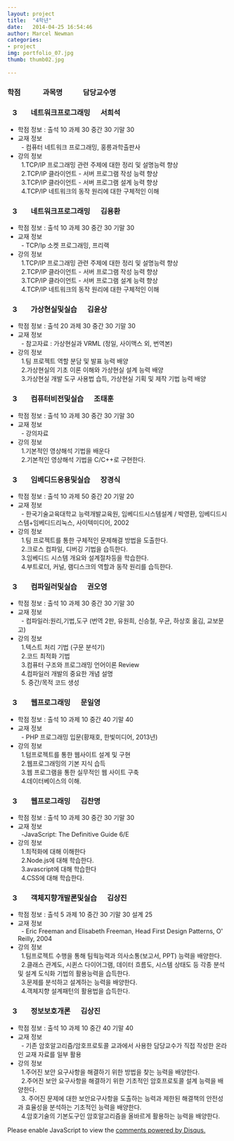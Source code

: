 ```yaml
---  
layout: project  
title:  "4학년"  
date:   2014-04-25 16:54:46  
author: Marcel Newman  
categories:  
- project  
img: portfolio_07.jpg  
thumb: thumb02.jpg  
  
---  
```

 <h3>학점  &nbsp;&nbsp;&nbsp;&nbsp;&nbsp;&nbsp;&nbsp;&nbsp;&nbsp;&nbsp;&nbsp;  과목명 &nbsp;&nbsp;&nbsp;&nbsp;&nbsp;&nbsp;&nbsp; &nbsp;&nbsp;  담당교수명</h3>


<head>

 <script type="text/javascript" src="http://ajax.googleapis.com/ajax/libs/jquery/1.5.2/jquery.min.js"></script> 
 <script type="text/javascript"> </script>

</head>



<body>

<div>
    <h3 class = "trigger">&nbsp;&nbsp;&nbsp;3  &nbsp;&nbsp;&nbsp;&nbsp;&nbsp;&nbsp;  네트워크프로그래밍  &nbsp;&nbsp;&nbsp;&nbsp;  서희석</h3> 
    <ul class = "toggle">
        <li>학점 정보 : 출석 10 과제 30 중간 30 기말 30</li>
        <li>교재 정보 <br>
        &nbsp;&nbsp;- 컴퓨터 네트워크 프로그래밍, 홍릉과학출판사<br></li>
       <li> 강의 정보  <br>
        &nbsp;&nbsp;1.TCP/IP 프로그래밍 관련 주제에 대한 정리 및 설명능력 향상<br>
        &nbsp;&nbsp;2.TCP/IP 클라이언트 - 서버 프로그램 작성 능력 향상<br>
        &nbsp;&nbsp;3.TCP/IP 클라이언트 - 서버 프로그램 설계 능력 향상<br>
        &nbsp;&nbsp;4.TCP/IP 네트워크의 동작 원리에 대한 구체적인 이해</li>
    </ul>
</div>
<div>
    <h3 class = "trigger">&nbsp;&nbsp;&nbsp;3  &nbsp;&nbsp;&nbsp;&nbsp;&nbsp;&nbsp;  네트워크프로그래밍  &nbsp;&nbsp;&nbsp;&nbsp;  김용환</h3>
    <ul class = "toggle">
        <li>학점 정보 : 출석 10 과제 30 중간 30 기말 30</li>
        <li>교재 정보 <br>
        &nbsp;&nbsp;- TCP/Ip 소켓 프로그래밍, 프리랙<br></li>
       <li> 강의 정보  <br>
        &nbsp;&nbsp;1.TCP/IP 프로그래밍 관련 주제에 대한 정리 및 설명능력 향상<br>
        &nbsp;&nbsp;2.TCP/IP 클라이언트 - 서버 프로그램 작성 능력 향상<br>
        &nbsp;&nbsp;3.TCP/IP 클라이언트 - 서버 프로그램 설계 능력 향상<br>
        &nbsp;&nbsp;4.TCP/IP 네트워크의 동작 원리에 대한 구체적인 이해</li>
    </ul>
     <h3 class = "trigger">&nbsp;&nbsp;&nbsp;3  &nbsp;&nbsp;&nbsp;&nbsp;&nbsp;&nbsp;  가상현실및실습  &nbsp;&nbsp;&nbsp;&nbsp;  김윤상</h3>
    <ul class = "toggle">
        <li>학점 정보 : 출석 20 과제 30 중간 30 기말 30</li>
        <li>교재 정보 <br>
        &nbsp;&nbsp;- 참고자료 : 가상현실과 VRML (정일, 사이맥스 외, 번역본)</li>
       <li> 강의 정보  <br>
        &nbsp;&nbsp;1.팀 프로젝트 역할 분담 및 발표 능력 배양<br>
        &nbsp;&nbsp;2.가상현실의 기초 이론 이해와 가상현실 설계 능력 배양<br>
        &nbsp;&nbsp;3.가상현실 개발 도구 사용법 습득, 가상현실 기획 및 제작 기법 능력 배양<br></li>
    </ul>
     <h3 class = "trigger">&nbsp;&nbsp;&nbsp;3  &nbsp;&nbsp;&nbsp;&nbsp;&nbsp;&nbsp;  컴퓨터비전및실습  &nbsp;&nbsp;&nbsp;&nbsp;  조태훈</h3>
    <ul class = "toggle">
        <li>학점 정보 : 출석 10 과제 30 중간 30 기말 30 </li>
        <li>교재 정보 <br>
        &nbsp;&nbsp;- 강의자료<br></li>
       <li> 강의 정보  <br>
        &nbsp;&nbsp;1.기본적인 영상해석 기법을 배운다 <br>
        &nbsp;&nbsp;2.기본적인 영상해석 기법을 C/C++로 구현한다.<br></li>
    </ul>
     <h3 class = "trigger">&nbsp;&nbsp;&nbsp;3  &nbsp;&nbsp;&nbsp;&nbsp;&nbsp;&nbsp;  임베디드응용및실습  &nbsp;&nbsp;&nbsp;&nbsp;  장경식</h3>
    <ul class = "toggle">
        <li>학점 정보 : 출석 10 과제 50 중간 20 기말 20 </li>
        <li>교재 정보 <br>
        &nbsp;&nbsp;- 한국기술교육대학교 능력개발교육원, 임베디드시스템설계 / 박영환, 임베디드시스템+임베디드리눅스, 사이텍미디어, 2002<br></li>
       <li> 강의 정보  <br>
        &nbsp;&nbsp;1.팀 프로젝트를 통한 구체적인 문제해결 방법을 도출한다. <br>
        &nbsp;&nbsp;2.크로스 컴파일, 디버깅 기법을 습득한다.<br>
        &nbsp;&nbsp;3.임베디드 시스템 개요와 설계절차등을 학습한다.<br>
        &nbsp;&nbsp;4.부트로더, 커널, 램디스크의 역할과 동작 원리를 습득한다.<br>
    </ul>
 <h3 class = "trigger">&nbsp;&nbsp;&nbsp;3  &nbsp;&nbsp;&nbsp;&nbsp;&nbsp;&nbsp;  컴파일러및실습  &nbsp;&nbsp;&nbsp;&nbsp;  권오영</h3>
    <ul class = "toggle">
        <li>학점 정보 : 출석 10 과제 30 중간 30 기말 30</li>
        <li>교재 정보 <br>
        &nbsp;&nbsp;- 컴파일러:원리,기법,도구 (번역 2판, 유원희, 신승철, 우균, 하상호 옮김, 교보문고)<br></li>
       <li> 강의 정보  <br>
        &nbsp;&nbsp;1.텍스트 처리 기법 (구문 분석기)  <br>
        &nbsp;&nbsp;2.코드 최적화 기법<br>
        &nbsp;&nbsp;3.컴퓨터 구조와 프로그래밍 언어이론 Review <br>
        &nbsp;&nbsp;4.컴파일러 개발의 중요한 개념 설명<br>
        &nbsp;&nbsp;5. 중간/목적 코드 생성<br></li>
    </ul>
         <h3 class = "trigger">&nbsp;&nbsp;&nbsp;3  &nbsp;&nbsp;&nbsp;&nbsp;&nbsp;&nbsp; 웹프로그래밍 &nbsp;&nbsp;&nbsp;&nbsp; 문일영</h3>
    <ul class = "toggle">
        <li>학점 정보 : 출석 10 과제 10 중간 40 기말 40 </li>
        <li>교재 정보 <br>
        &nbsp;&nbsp;- PHP 프로그래밍 입문(황재호, 한빛미디어, 2013년)</li>
       <li> 강의 정보  <br>
        &nbsp;&nbsp;1.텀프로젝트를 통한 웹사이트 설계 및 구현<br>
        &nbsp;&nbsp;2.웹프로그래밍의 기본 지식 습득 <br>
        &nbsp;&nbsp;3.웹 프로그램을 통한 실무적인 웹 사이트 구축<br>
        &nbsp;&nbsp;4.데이터베이스의 이해.</li>
    </ul>
         <h3 class = "trigger">&nbsp;&nbsp;&nbsp;3  &nbsp;&nbsp;&nbsp;&nbsp;&nbsp;&nbsp; 웹프로그래밍 &nbsp;&nbsp;&nbsp;&nbsp;  김찬명</h3>
    <ul class = "toggle">
        <li>학점 정보 : 출석 10 과제 30 중간 30 기말 30</li>
        <li>교재 정보 <br>
        &nbsp;&nbsp;-JavaScript: The Definitive Guide 6/E</li>
       <li> 강의 정보  <br>
        &nbsp;&nbsp;1.최적화에 대해 이해한다<br>
        &nbsp;&nbsp;2.Node.js에 대해 학습한다. <br>
        &nbsp;&nbsp;3.avascript에 대해 학습한다 <br>
        &nbsp;&nbsp;4.CSS에 대해 학습한다.</li>
    </ul>
      <h3 class = "trigger">&nbsp;&nbsp;&nbsp;3  &nbsp;&nbsp;&nbsp;&nbsp;&nbsp;&nbsp;  객체지향개발론및실습 &nbsp;&nbsp;&nbsp;&nbsp;  김상진</h3>
    <ul class = "toggle">
        <li>학점 정보 : 출석 5 과제 10 중간 30 기말 30 설계 25 </li>
        <li>교재 정보 <br>
        &nbsp;&nbsp;- Eric Freeman and Elisabeth Freeman, Head First Design Patterns, O' Reilly, 2004</li>
       <li> 강의 정보  <br>
        &nbsp;&nbsp;1.팀프로젝트 수행을 통해 팀웍능력과 의사소통(보고서, PPT) 능력을 배양한다. <br>
        &nbsp;&nbsp;2.클래스 관계도, 시퀸스 다이어그램, 데이터 흐름도, 시스템 상태도 등 각종 분석 및 설계 도식화 기법의 활용능력을 습득한다.<br>
        &nbsp;&nbsp;3.문제를 분석하고 설계하는 능력을 배양한다.<br></li>
         &nbsp;&nbsp;4.객체지향 설계패턴의 활용법을 습득한다.</li>
    </ul>
   <h3 class = "trigger">&nbsp;&nbsp;&nbsp;3  &nbsp;&nbsp;&nbsp;&nbsp;&nbsp;&nbsp;  정보보호개론 &nbsp;&nbsp;&nbsp;&nbsp;  김상진</h3>
    <ul class = "toggle">
        <li>학점 정보 : 출석 10 과제 10 중간 40 기말 40  </li>
        <li>교재 정보 <br>
        &nbsp;&nbsp;- 기존 암호알고리즘/암호프로토콜 교과에서 사용한 담당교수가 직접 작성한 온라인 교재 자료를 일부 활용</li>
       <li> 강의 정보  <br>
        &nbsp;&nbsp;1.주어진 보안 요구사항을 해결하기 위한 방법을 찾는 능력을 배양한다. <br>
        &nbsp;&nbsp;2.주어진 보안 요구사항을 해결하기 위한 기초적인 암호프로토콜 설계 능력을 배양한다.<br>
        &nbsp;&nbsp;3. 주어진 문제에 대한 보안요구사항을 도출하는 능력과 제한된 해결책의 안전성과 효율성을 분석하는 기초적인 능력을 배양한다.<br>
        &nbsp;&nbsp;4.암호기술의 기본도구인 암호알고리즘을 올바르게 활용하는 능력을 배양한다.</li>
    </ul>

</div>

<div id="disqus_thread"></div>
<script type="text/javascript">
    /* * * CONFIGURATION VARIABLES * * */
    var disqus_shortname = '6blogdisqus';
    
    /* * * DON'T EDIT BELOW THIS LINE * * */
    (function() {
        var dsq = document.createElement('script'); dsq.type = 'text/javascript'; dsq.async = true;
        dsq.src = '//' + disqus_shortname + '.disqus.com/embed.js';
        (document.getElementsByTagName('head')[0] || document.getElementsByTagName('body')[0]).appendChild(dsq);
    })();
</script>
<noscript>Please enable JavaScript to view the <a href="https://disqus.com/?ref_noscript" rel="nofollow">comments powered by Disqus.</a></noscript>
<script type="text/javascript">
    /* * * CONFIGURATION VARIABLES * * */
    var disqus_shortname = '6blogdisqus';
    
    /* * * DON'T EDIT BELOW THIS LINE * * */
    (function () {
        var s = document.createElement('script'); s.async = true;
        s.type = 'text/javascript';
        s.src = '//' + disqus_shortname + '.disqus.com/count.js';
        (document.getElementsByTagName('HEAD')[0] || document.getElementsByTagName('BODY')[0]).appendChild(s);
    }());
</script>


<script>

$(".toggle").slideUp();
$(".trigger").click(function () {
    $(this).next(".toggle").slideToggle("slow");
});

</script>
</body>

